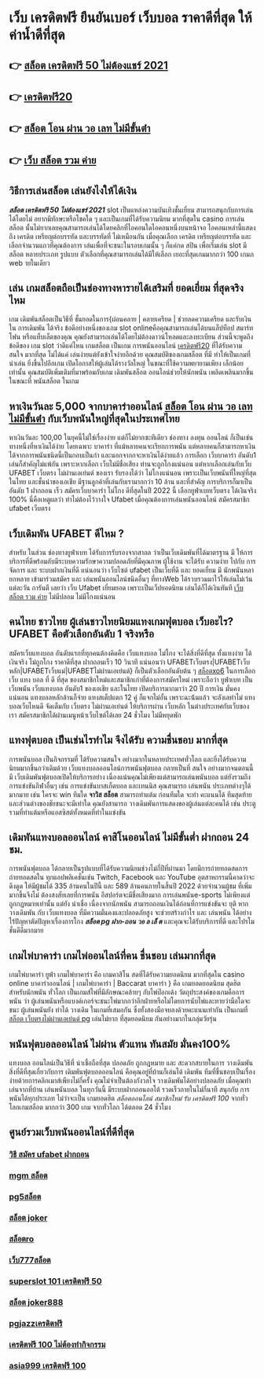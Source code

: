 # เว็บ เครดิตฟรี ยืนยันเบอร์ เว็บบอล ราคาดีที่สุด ให้ค่าน้ำดีที่สุด

## 👉 [สล็อต เครดิตฟรี 50 ไม่ต้องแชร์ 2021](https://www.ufaeat.com/)
## 👉 [เครดิตฟรี20](https://www.ufaeat.com/register/)
## 👉 [สล็อต โอน ผ่าน วอ เลท ไม่มีขั้นต่ํา](https://www.ufaeat.com/register/)
## 👉 [เว็บ สล็อต รวม ค่าย](https://www.ufaeat.com/credit-free-50/)

## วิธีการเล่นสล็อต เล่นยังไงให้ได้เงิน
 ***สล็อต เครดิตฟรี 50 ไม่ต้องแชร์ 2021*** slot เป็นแหล่งความบันเทิงชั้นเยี่ยม สามารถสนุกกับการเล่นได้โดยไม่ อยากมีทักษะหรือโชคใด ๆ และเป็นเกมที่ได้รับความนิยม มากที่สุดใน casino  การเล่นสล็อต นั้นไม่ยากเลยคุณสามารถเล่นได้โดยคลิกที่ไอคอนใดไอคอนหนึ่งบนหน้าจอ ไอคอนเหล่านี้แสดงถึง เครดิต  เหรียญต่อบรรทัด และบรรทัดที่ ไม่เหมือนกัน  เมื่อคุณเลือก เครดิต   เหรียญต่อบรรทัด และเลือกจำนวนแถวที่คุณต้องการ เล่นเพื่อที่จะชนะในรอบเกมนั้น ๆ ก็แค่กด   สปิน  เพื่อเริ่มเล่น slot มีสล็อต หลายประเภท รูปแบบ ตัวเลือกที่คุณสามารถเล่นได้มีให้เลือก เยอะที่สุดเกมมากกว่า 100 เกมภ web ายในเดียว

## เล่น เกมสล็อตถือเป็นช่องทางหารายได้เสริมที่ ยอดเยี่ยม ที่สุดจริงไหม

เกม เดิมพันสล็อตเป็นวิธีที่ ชั้นยอดในการ{ผ่อนคลาย | คลายเครียด | ช่วยลดความเครียด และรับเงินใน การเดิมพัน ได้จริง ข้อดีอย่างหนึ่งของเกม slot onlineคือคุณสามารถเล่นได้บนแล็ปท็อป สมาร์ทโฟน หรือแท็บเล็ตของคุณ คุณยังสามารถเล่นได้โดยไม่ต้องดาวน์โหลดและลงทะเบียน ส่วนนี้จะพูดถึงข้อดีของ เกม slot ว่าดีแค่ไหน เกมสล็อต เป็นเกม การพนันออนไลน์ [เครดิตฟรี20](https://www.ufaeat.com/register/) ที่ได้รับความ สนใจ มากที่สุด  ไม่ได้แค่ เล่นง่ายแต่ยังเข้าใจง่ายอีกด้วย คุณสมบัติของเกมสล็อต ที่มี ทำให้เป็นเกมที่น่าเล่น ยิ่งขึ้นไปอีกเกม เปิดโอกาสให้ผู้เล่นได้รางวัลใหญ่ ในขณะที่ใช้ความพยายามเพียง เล็กน้อย เท่านั้น คุณสมบัติเพิ่มเติมที่มาพร้อมกับเกม เดิมพันสล็อต  ออนไลน์ช่วยให้นักพนัน เพลิดเพลินมากขึ้นในขณะที่ พนันสล็อต ในเกม


## หาเงินวันละ 5,000  จากบาคาร่าออนไลน์  [สล็อต โอน ผ่าน วอ เลท ไม่มีขั้นต่ํา](https://www.ufaeat.com/credit-free-50/) กับเว็บพนันใหญ่ที่สุดในประเทศไทย

หาเงินวันละ 100,00  ในยุคนี้ไม่ใช่เรื่องง่าย แต่ก็ไม่ยากซะทีเดียว ช่องทาง ลงทุน  ออนไลน์ ก็เป็นเช่นทางหนึ่งที่หาเงินได้ง่าย โดยเฉพาะ บาคาร่า ที่แม้หลายคนจะเรียกการพนัน แต่หลายคนก็สามารถหาเงินได้จากการพนันชนิดนี้เป็นกอบเป็นกำ และนอกจากกจะหาเงินได้ง่ายแล้ว การเลือก  เว็บบาคาร่า อันดับ1 เล่นก็สำคัญไม่แพ้กัน เพราะหากเลือก  เว็บไม่มีชื่อเสียง  ท่านจะถูกโกงแน่นอน แต่หากเลือกเล่นกับเว็บ UFABET เว็บตรง ไม่ผ่านเอเย่นต์ ของเรา รับรองได้ว่า ไม่โกงแน่นอน เพราะเป็นเว็บพนันที่ใหญ่ที่สุดในไทย และชั้นนำของเอเชีย มีฐานลูกค้าที่เล่นกับเรามากกว่า 10 ล้าน และที่สำคัญ การบริการก็มาเป็นอันดับ 1 ฝากถอน เร็ว สมัครเว็บบาคาร่า ไม่โกง ดีที่สุดในปี 2022 นี้ เลือกยูฟ่าเบทเว็บตรง ได้เงินจริง 100% นี่คือเหตูผลว่า ทำไม่ต้องไว้วางใจ Ufabet  เมื่อคุณต้องการเล่นพนันออนไลน์ สมัครสมาชิก ufabet เว็บตรง  


## เว็บเดิมพัน UFABET ดีไหม ?

สำหรับ ในส่วน  ช่องทางยูฟ่าเบท  ได้รับการรับรองจากสากล ว่าเป็นเว็บเดิมพันที่ได้มาตรฐาน  มี ให้การบริการที่ดีพร้อมกับมีระบบความรักษาความปลอดภัยที่มีคุณภาพ  ผู้ใช้งาน จะได้รับ ความง่าย   ไปกับ การจัดการ และ ระบบฝากเงินที่ดี  แน่นอนว่า เว็บไซต์   ufabet  เป็นเว็บที่ดี  และ ยอดเยี่ยม  มี นักพนันหลายกหลาย  เข้ามาร่วมสมัคร และ เล่นพนันออนไลน์ชนิดอื่นๆ ที่ทางWeb ได้รวบรวมมาไว้ให้เล่นไม่เว้นแต่ละวัน การันตี เลยว่า เว็บ Ufabet   เยี่ยมยอด  เพราะเป็นเว็ปยอดนิยม เล่นได้ก็ได้เงินทันที [เว็บ สล็อต รวม ค่าย](https://www.ufaeat.com/ufabet-master-login/) ไม่มีปลอม ไม่มีโกงแน่นอน

## คนไทย ชาวไทย ผู้เล่นชาวไทยนิยมแทงเกมฟุตบอล เว็บอะไร? UFABET คือตัวเลือกอันดับ 1 จริงหรือ

สมัครเว็บแทงบอล อันดับแรกที่ทุกคนต้องคิดคือ เว็บแทงบอล ไม่โกง  จะได้สิ่งที่ดีที่สุด ทั้งแทงง่าย ได้เงินจริง ไม่ถูกโกง ราคาดีที่สุด ฝากถอนเร็ว 10 วินาที  แน่นอนว่า UFABETเว็บตรง|UFABETเว็บหลัก|UFABETเว็บแม่|UFABETไม่ผ่านเอเย่นต์}   ก็เป็นตัวเลือกอันดับต้น ๆ [สล็อตxo6](https://www.ufaeat.com/regis-ufabet-master-free/) ในการเลือก เว็บ แทง บอล ที่ ดี ที่สุด ของสมาชิกใหม่และสมาชิกเก่าที่ต้องการสมัครใหม่ เพราะถือว่า ยูฟ่าเบท เป็นเว็บพนัน เว็บแทงบอล อันดับ1 ของเอเชีย และในไทย เปิดบริการมากมาว่า 20 ปี การเงิน มั่นคงแน่นอน แทงบอลหลักล้านก็จ่าย แทงสเต็ปแตก 12  คู่ ก็แจกไม่อั้น เพราะฉะน้้นแล้ว จะลังเลทำไม่ แทงบอลเว็บไหนดี จัดเต็มกับ เว็บตรง ไม่ผ่านเอเย่นต์ ให้บริการผ่าน เว็บหลัก ในต่างประเทศกับเว็บของเรา สมัครสมาชิกได้ผ่านเมนูหน้าเว็บไซต์ได้เลย 24 ชั่วโมง ไม่มีหยุดพัก


##  แทงฟุตบอล เป็นเช่นไรทำไม จึงได้รับ ความชื่นชอบ มากที่สุด

 การพนันบอล  เป็นกิจกรรมที่ ได้รับความสนใจ อย่างมากในหลายประเทศทั่วโลก และยิ่งได้รับความนิยมมากขึ้นกว่าเดิมด้วย เว็บแทงบอลออนไลน์การพนันฟุตบอล กลายเป็นที่ สนใจ อย่างมากจนตอนนี้มี  เว็บเดิมพันฟุตบอลเปิดให้บริการอย่าง เนื่องแน่นคุณไม่เพียงแต่สามารถเล่นพนันบอล แต่ยังรวมถึงการแข่งขันกีฬาอื่นๆ  เช่น การแข่งขันบาสเก็ตบอล และเทนนิส คุณสามารถ เล่นพนัน ประเภทต่างๆได้มากมาย  เช่น ใครจะ win ทีมใด **จาวิส สล็อต** สามารถทำแต้ม ก่อนทีมใด จะทำ คะแนนได้ ทีมสุดท้าย และส่วนต่างของชัยชนะจะมีเท่าใด คุณยังสามารถ วางเดิมพันการแสดงของผู้เล่นแต่ละคนได้ เช่น ประตูรวมที่ทำแต้มหรือแอสซิสต์ทั้งหมดที่ทำในแข่งขัน

##  เดิมพันแทงบอลออนไลน์ คาสิโนออนไลน์ ไม่มีขั้นต่ำ  ฝากถอน 24 ชม.

 การพนันฟุตบอล  ได้กลายเป็นรูปแบบที่ได้รับความนิยมช่วงไม่กี่ปีที่ผ่านมา โดยมีการถ่ายทอดสดการถ่ายทอดสดใน ทุกแอปพลิเคชั่นเช่น Twitch, Facebook และ YouTube อุตสาหกรรมนี้คาดว่าจะดึงดูด ให้มีผู้ชมได้ 335 ล้านคนในปีนี้ และ 589 ล้านคนภายในสิ้นปี 2022 ด้วยจำนวนผู้ชม ที่เพิ่มมากขึ้นจึงไม่ ต้องสงสัยเลยที่การพนัน อีสปอร์ตจะมีชื่อเสียงมาก  การเล่นพนันe-sports ไม่เพียงแต่ถูกกฎหมายเท่านั้น แต่ยัง น่าเชื่อ เนื่องจากนักพนัน สามารถถอนเงินได้ก่อนที่การแข่งขันจะ ยุติ หาก วางเดิมพัน กับ เว็บแทงบอล ที่มีความมั่นคงและปลอดภัยสูง จะช่วยสร้างกำไร และ เล่นพนัน ได้อย่าง ไร้ปัญหาตัดปัญหาเรื่องการโกง ***สล็อต pg ฝาก-ถอน วอ ล เล็ ต*** และคุณจะได้รับบริการที่ดี และโปรโมชั่นดีดีมากมาย

##  เกมไพ่บาคาร่า  เกมไพ่ออนไลน์ที่คน ชื่นชอบ  เล่นมากที่สุด

 เกมไพ่บาคาร่า   ยูฟ่า  เกมไพ่บาคาร่า  คือ เกมคาสิโน สดที่ได้รับความยอดนิยม มากที่สุดใน casino online  บาคาร่าออนไลน์ | เกมไพ่บาคาร่า | Baccarat บาคาร่า } คือ เกมยอดยอดนิยม สุดฮิตสำหรับนักพนัน ทั่วโลก เป็นเกมส์ไพ่ที่มีลักษณะคล้ายๆ กับไพ่ป๊อกเด้ง วัตถุประสงค์ของเกมคือการพนัน ว่า ผู้เล่นพนันหรือแบงค์เกอร์จะชนะไพ่มากกว่าอีกฝ่ายหรือไม่โดยการนับไพ่และทายว่ามือใดจะชนะ  ผู้เล่นพนันยัง  ทำได้  วางเดิม ในเกมที่เสมอกัน ซึ่งทั้งสองมือจบลงด้วยคะแนนเท่ากัน เป็นเกมที่ [สล็อต เว็บตรงไม่ผ่านเอเย่นต์ pg](https://www.ufaeat.com/credit-free-50/) เล่นไม่ยาก ที่สุดยอดนิยม กันอย่างมากในกลุ่มวัยรุ่น


##  พนันฟุตบอลออนไลน์ ไม่ผ่าน ตัวแทน ทันสมัย มั่นคง100%

แทงบอล ออนไลน์เป็นวิธีที่ น่าเชื่อถือที่สุด ปลอดภัย ถูกกฎหมาย และ สะดวกสบายในการ วางเดิมพันสิ่งที่ดีที่สุดเกี่ยวกับการ เดิมพันฟุตบอลออนไลน์ คือคุณอยู่ที่บ้านก็เล่นได้ เดิมพัน ทีมที่ชื่นชอบเป็นเรื่องง่ายด้วยการคลิกเมาส์เพียงไม่กี่ครั้ง คุณไม่จำเป็นต้องกังวลใจ วางเดิมพันได้อย่างปลอดภัย เมื่อคุณทำเล่นจากที่บ้าน เล่นพนันบอล ในทุกวันนี้  มีระบบฝากถอนออโต้ รวดเร็วถายในไม่กี่นาที  สนุกกับ การพนันได้ทุกประเภท ไม่ว่าจะเป็น เกมยอดฮิต *สล็อตออนไลน์ สมาชิกใหม่ รับ เครดิตฟรี 100*  จากทั่วโลกเกมสล็อต  มากกว่า 300 เกม จากทั่วโลก ได้ตลอด 24 ชั่วโมง


## ศูนย์รวมเว็บพนันออนไลน์ที่ดีที่สุด

### [วิธี สมัคร ufabet ฝากถอน](https://atom.io/themes/UFAEAT%20ทางเข้า%20เว็บตรง%20UFABET%20เว็บสล็อต%20เปิดใหม่%20เครดิตฟรี%20008%20สล็อต%20ฟรีเครดิต%20100%)
### [mgm สล็อต](https://atom.io/themes/UFAEAT%20ทางเข้า%20เว็บตรง%20UFABET%20สล็อต%20v2%20008%20สล็อต%20ฟรีเครดิต%20100%)
### [pg5สล็อต](https://atom.io/themes/UFAEAT%20ทางเข้า%20เว็บตรง%20UFABET%20เว็บ%20สล็อต%20แจก%20เครดิต%20ฟรี%20ล่าสุด%20008%20สล็อต%20ฟรีเครดิต%20100%)
### [สล็อต joker](https://atom.io/themes/UFAEAT%20ทางเข้า%20เว็บตรง%20UFABET%20เครดิตฟรี%20ถอนได้%20300%20008%20สล็อต%20ฟรีเครดิต%20100%)
### [สล็อตro](https://atom.io/themes/UFAEAT%20ทางเข้า%20เว็บตรง%20UFABET%20สล็อต%20ทดลอง%20008%20สล็อต%20ฟรีเครดิต%20100%)
### [เว็บ777สล็อต](https://atom.io/themes/UFAEAT%20ทางเข้า%20เว็บตรง%20UFABET%20lucabet365%20เครดิตฟรี%20008%20สล็อต%20ฟรีเครดิต%20100%)
### [superslot 101 เครดิตฟรี 50](https://atom.io/themes/UFAEAT%20ทางเข้า%20เว็บตรง%20UFABET%20918kiss%20สล็อต%20เครดิต%20ฟรี%20100%20ไม่%20ต้อง%20แชร์%20008%20สล็อต%20ฟรีเครดิต%20100%)
### [สล็อต joker888](https://atom.io/themes/UFAEAT%20ทางเข้า%20เว็บตรง%20UFABET%20ทดลอง%20เล่น%20สล็อต%20008%20สล็อต%20ฟรีเครดิต%20100%)
### [pgjazzเครดิตฟรี](https://atom.io/themes/UFAEAT%20ทางเข้า%20เว็บตรง%20UFABET%20ae%20gaming%20เครดิตฟรี38%20008%20สล็อต%20ฟรีเครดิต%20100%)
### [เครดิตฟรี 100 ไม่ต้องทำกิจกรรม](https://atom.io/themes/UFAEAT%20ทางเข้า%20เว็บตรง%20UFABET%20สล็อตu31%20เครดิตฟรี%20008%20สล็อต%20ฟรีเครดิต%20100%)
### [asia999 เครดิตฟรี 100](https://atom.io/themes/UFAEAT%20ทางเข้า%20เว็บตรง%20UFABET%20superslotxd%20เครดิตฟรี%2050%20008%20สล็อต%20ฟรีเครดิต%20100%)